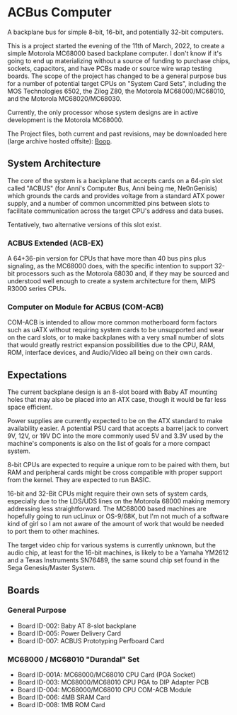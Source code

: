 # ACBus Computer
A backplane bus for simple 8-bit, 16-bit, and potentially 32-bit computers. 

This is a project started the evening of the 11th of March, 2022, to create a simple Motorola MC68000 based backplane computer. I don't know if it's going to end up materializing without a source of funding to purchase chips, sockets, capacitors, and have PCBs made or source wire wrap testing boards. The scope of the project has changed to be a general purpose bus for a number of potential target CPUs on "System Card Sets", including the MOS Technologies 6502, the Zilog Z80, the Motorola MC68000/MC68010, and the Motorola MC68020/MC68030. 

Currently, the only processor whose system designs are in active development is the Motorola MC68000. 

The Project files, both current and past revisions, may be downloaded here (large archive hosted offsite): [Boop](https://drive.google.com/drive/folders/1bekq5AHRuLb5LENeTmTrUXKBOzXwS-T3?usp=sharing).

## System Architecture

The core of the system is a backplane that accepts cards on a 64-pin slot called "ACBUS" (for Anni's Computer Bus, Anni being me, Ne0nGenisis) which grounds the cards and provides voltage from a standard ATX power supply, and a number of common uncommitted pins between slots to facilitate communication across the target CPU's address and data buses. 

Tentatively, two alternative versions of this slot exist. 

### ACBUS Extended (ACB-EX)
A 64+36-pin version for CPUs that have more than 40 bus pins plus signaling, as the MC68000 does, with the specific intention to support 32-bit processors such as the Motorola 68030 and, if they may be sourced and understood well enough to create a system architecture for them, MIPS R3000 series CPUs.

### Computer on Module for ACBUS (COM-ACB)
COM-ACB is intended to allow more common motherboard form factors such as uATX without requiring system cards to be unsupported and wear on the card slots, or to make backplanes with a very small number of slots that would greatly restrict expansion possibilities due to the CPU, RAM, ROM, interface devices, and Audio/Video all being on their own cards. 

## Expectations
The current backplane design is an 8-slot board with Baby AT mounting holes that may also be placed into an ATX case, though it would be far less space efficient. 

Power supplies are currently expected to be on the ATX standard to make availability easier. A potential PSU card that accepts a barrel jack to convert 9V, 12V, or 19V DC into the more commonly used 5V and 3.3V used by the machine's components is also on the list of goals for a more compact system. 

8-bit CPUs are expected to require a unique rom to be paired with them, but RAM and peripheral cards might be cross compatible with proper support from the kernel. They are expected to run BASIC. 

16-bit and 32-Bit CPUs might require their own sets of system cards, especially due to the LDS/UDS lines on the Motorola 68000 making memory addressing less straightforward. The MC68000 based machines are hopefully going to run ucLinux or OS-9/68K, but I'm not much of a software kind of girl so I am not aware of the amount of work that would be needed to port them to other machines. 

The target video chip for various systems is currently unknown, but the audio chip, at least for the 16-bit machines, is likely to be a Yamaha YM2612 and a Texas Instruments SN76489, the same sound chip set found in the Sega Genesis/Master System. 

## Boards
### General Purpose
- Board ID-002: Baby AT 8-slot backplane
- Board ID-005: Power Delivery Card
- Board ID-007: ACBUS Prototyping Perfboard Card

### MC68000 / MC68010 "Durandal" Set
- Board ID-001A: MC68000/MC68010 CPU Card (PGA Socket)
- Board ID-003: MC68000/MC68010 CPU PGA to DIP Adapter PCB
- Board ID-004: MC68000/MC68010 CPU COM-ACB Module
- Board ID-006: 4MB SRAM Card
- Board ID-008: 1MB ROM Card

